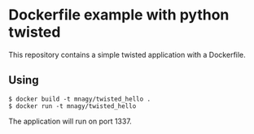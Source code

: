 Dockerfile example with python twisted
=======================================

This repository contains a simple twisted application with a Dockerfile.

Using
---------------
```
$ docker build -t mnagy/twisted_hello .
$ docker run -t mnagy/twisted_hello
```

The application will run on port 1337.
